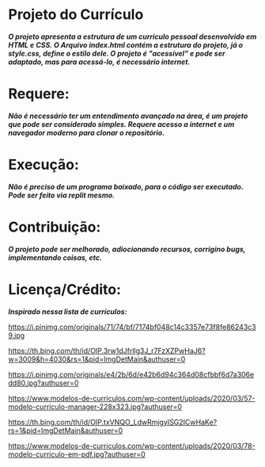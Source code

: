 # Projeto do Currículo
**___O projeto apresenta a estrutura de um curriculo pessoal desenvolvido em HTML e CSS.
 O Arquivo index.html contém a estrutura do projeto, já o style.css, define o estilo dele.
 O projeto é "acessível" e pode ser adaptado, mas para acessá-lo, é necessário internet.___**

# Requere:
**___Não é necessário ter um entendimento avançado na área, é um projeto que pode ser considerado simples. Requere acesso a internet e um navegador moderno para clonar o repositório.___**

# Execução:
___Não é preciso de um programa baixado, para o código ser executado. Pode ser feito via replit mesmo.___

# Contribuição:
**___O projeto pode ser melhorado, adiocionando recursos, corrigino bugs, implementando coisas, etc.___**

# Licença/Crédito: 
**___Inspirado nessa lista de currículos:___**

https://i.pinimg.com/originals/71/74/bf/7174bf048c14c3357e73f8fe86243c39.jpg 

https://th.bing.com/th/id/OIP.3rw1dJfrllg3J_r7FzXZPwHaJ6?w=3009&h=4030&rs=1&pid=ImgDetMain&authuser=0

https://i.pinimg.com/originals/e4/2b/6d/e42b6d94c364d08cfbbf6d7a306edd80.jpg?authuser=0

https://www.modelos-de-curriculos.com/wp-content/uploads/2020/03/57-modelo-curriculo-manager-228x323.jpg?authuser=0

https://th.bing.com/th/id/OIP.txVNQO_LdwRmjgyISG2ICwHaKe?rs=1&pid=ImgDetMain&authuser=0

https://www.modelos-de-curriculos.com/wp-content/uploads/2020/03/78-modelo-curriculo-em-pdf.jpg?authuser=0


